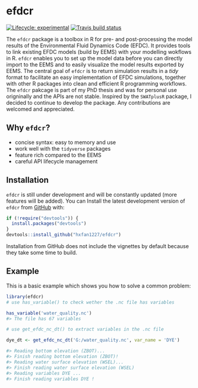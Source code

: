 
# efdcr

<!-- badges: start -->
[![Lifecycle: experimental](https://img.shields.io/badge/lifecycle-experimental-orange.svg)](https://www.tidyverse.org/lifecycle/#experimental)
[![Travis build status](https://travis-ci.com/hxfan1227/efdcr.svg?branch=master)](https://travis-ci.com/hxfan1227/efdcr)
<!-- badges: end -->

The `efdcr` package is a toolbox in R for pre- and post-processing the model results of the Environmental Fluid Dynamics Code (EFDC). 
It provides tools to link existing EFDC models (build by EEMS) with your modelling wokflows in R.
`efdcr` enables you to set up the model data before you can directly import to the EEMS and to easily visualize the model results exported by EEMS. The central goal of `efdcr` is to return simulation results in a *tidy* format to facilitate an easy implementation of EFDC simulations, together with other R packages into clean and efficient R programming workflows. The `efdcr` pakcage is part of my PhD thesis and was for personal use origninally and the APIs are not stable. Inspired by the `SWATplusR` package, I decided to continue to develop the package. Any contributions are welcomed and appreciated. 


## Why `efdcr`?

- concise syntax: easy to memory and use
- work well with the `tidyverse` packages
- feature rich compared to the EEMS 
- careful API lifecycle management

## Installation

`efdcr` is still under development and will be constantly updated (more features will be added). 
You can Install the latest development version of `efdcr` from [GitHub](https://github.com/) with:

``` r
if (!require("devtools")) {
  install.packages("devtools")
}
devtools::install_github("hxfan1227/efdcr")
```

Installation from GitHub does not include the vignettes by default because they take some time to build.

## Example

This is a basic example which shows you how to solve a common problem:

``` r
library(efdcr)
# use has_variable() to check wether the .nc file has variables

has_variable('water_quality.nc')
#> The file has 67 variables

# use get_efdc_nc_dt() to extract variables in the .nc file

dye_dt <- get_efdc_nc_dt('G:/water_quality.nc', var_name = 'DYE')

#> Reading bottom elevation (ZBOT)...
#> Finish reading bottom elevation (ZBOT)!
#> Reading water surface elevation (WSEL)...
#> Finish reading water surface elevation (WSEL)
#> Reading variables DYE ...
#> Finish reading variables DYE !

```

